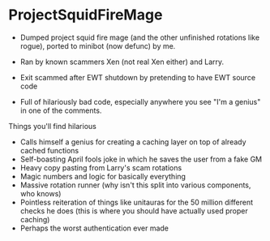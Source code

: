# ProjectSquidFireMage

- Dumped project squid fire mage (and the other unfinished rotations like rogue), ported to minibot (now defunc) by me.


- Ran by known scammers Xen (not real Xen either) and Larry.
- Exit scammed after EWT shutdown by pretending to have EWT source code 

- Full of hilariously bad code, especially anywhere you see "I'm a genius" in one of the comments.

Things you'll find hilarious

- Calls himself a genius for creating a caching layer on top of already cached functions
- Self-boasting April fools joke in which he saves the user from a fake GM
- Heavy copy pasting from Larry's scam rotations
- Magic numbers and logic for basically everything
- Massive rotation runner (why isn't this split into various components, who knows)
- Pointless reiteration of things like unitauras for the 50 million different checks he does (this is where you should have actually used proper caching)
- Perhaps the worst authentication ever made
